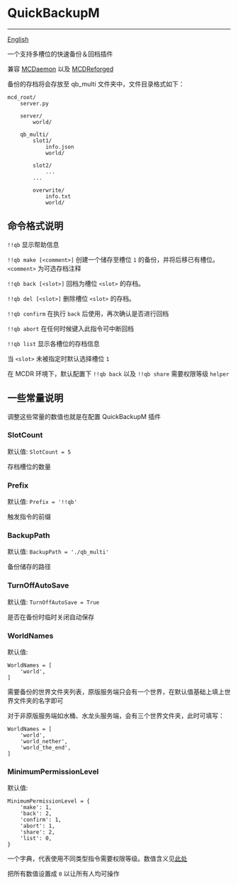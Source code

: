 # QuickBackupM
---------

[English](https://github.com/TISUnion/QuickBackupM/blob/master/README_en.md)

一个支持多槽位的快速备份＆回档插件

兼容 [MCDaemon](https://github.com/kafuuchino-desu/MCDaemon) 以及 [MCDReforged](https://github.com/Fallen-Breath/MCDReforged)

备份的存档将会存放至 qb_multi 文件夹中，文件目录格式如下：
```
mcd_root/
    server.py
    
    server/
        world/
        
    qb_multi/
        slot1/
            info.json
            world/
            
        slot2/
            ...
        ...
        
        overwrite/
            info.txt
            world/
```

## 命令格式说明

`!!qb` 显示帮助信息

`!!qb make [<comment>]` 创建一个储存至槽位 `1` 的备份，并将后移已有槽位。`<comment>` 为可选存档注释

`!!qb back [<slot>]` 回档为槽位 `<slot>` 的存档。

`!!qb del [<slot>]` 删除槽位 `<slot>` 的存档。

`!!qb confirm` 在执行 `back` 后使用，再次确认是否进行回档

`!!qb abort` 在任何时候键入此指令可中断回档

`!!qb list` 显示各槽位的存档信息

当 `<slot>` 未被指定时默认选择槽位 `1`

在 MCDR 环境下，默认配置下 `!!qb back` 以及 `!!qb share` 需要权限等级 `helper`

## 一些常量说明

调整这些常量的数值也就是在配置 QuickBackupM 插件

### SlotCount

默认值: `SlotCount = 5`

存档槽位的数量

### Prefix

默认值: `Prefix = '!!qb'`

触发指令的前缀

### BackupPath

默认值: `BackupPath = './qb_multi'`

备份储存的路径

### TurnOffAutoSave

默认值: `TurnOffAutoSave = True`

是否在备份时临时关闭自动保存

### WorldNames

默认值:

```
WorldNames = [
    'world',
]
```

需要备份的世界文件夹列表，原版服务端只会有一个世界，在默认值基础上填上世界文件夹的名字即可

对于非原版服务端如水桶、水龙头服务端，会有三个世界文件夹，此时可填写：
```
WorldNames = [
    'world',
    'world_nether',
    'world_the_end',
]
```

### MinimumPermissionLevel

默认值:

```
MinimumPermissionLevel = {
	'make': 1,
	'back': 2,
	'confirm': 1,
	'abort': 1,
	'share': 2,
	'list': 0,
}
```

一个字典，代表使用不同类型指令需要权限等级。数值含义见[此处](https://github.com/Fallen-Breath/MCDReforged/blob/master/doc/readme_cn.md#权限)

把所有数值设置成 `0` 以让所有人均可操作

